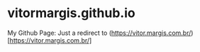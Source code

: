 # vitormargis.github.io

My Github Page: Just a redirect to (https://vitor.margis.com.br/)[https://vitor.margis.com.br/]
